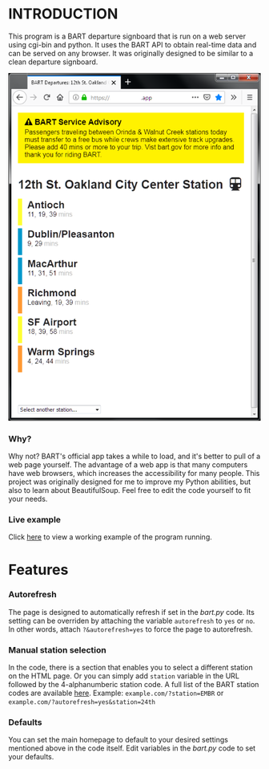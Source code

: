 # INTRODUCTION
This program is a BART departure signboard that is run on a web server using cgi-bin and python. It uses the BART API to obtain real-time data and can be served on any browser. It was originally designed to be similar to a clean departure signboard. 

![(Screenshot](img/preview.png)

### Why?
Why not? BART's official app takes a while to load, and it's better to pull of a web page yourself. The advantage of a web app is that many computers have web browsers, which increases the accessibility for many people. This project was originally designed for me to improve my Python abilities, but also to learn about BeautifulSoup. Feel free to edit the code yourself to fit your needs.

### Live example
Click [here](https://live.homelab.app/) to view a working example of the program running.

# Features
### Autorefresh
The page is designed to automatically refresh if set in the *bart.py* code. Its setting can be overriden by attaching the variable `autorefresh` to `yes` or `no`. In other words, attach `?&autorefresh=yes` to force the page to autorefresh.

### Manual station selection
In the code, there is a section that enables you to select a different station on the HTML page. Or you can simply add `station` variable in the URL followed by the 4-alphanumberic station code. A full list of the BART station codes are available [here](http://api.bart.gov/docs/overview/abbrev.aspx). Example: `example.com/?station=EMBR` or `example.com/?autorefresh=yes&station=24th`

### Defaults
You can set the main homepage to default to your desired settings mentioned above in the code itself. Edit variables in the *bart.py* code to set your defaults.


